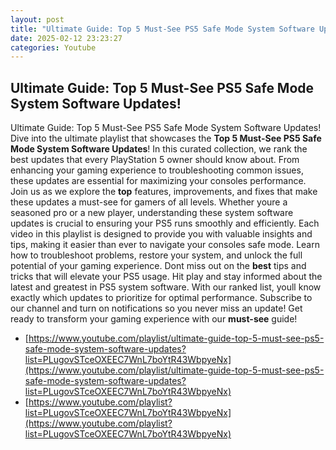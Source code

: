 ```yaml
---
layout: post
title: "Ultimate Guide: Top 5 Must-See PS5 Safe Mode System Software Updates!"
date: 2025-02-12 23:23:27
categories: Youtube
---
```


## Ultimate Guide: Top 5 Must-See PS5 Safe Mode System Software Updates!

Ultimate Guide: Top 5 Must-See PS5 Safe Mode System Software Updates!
Dive into the ultimate playlist that showcases the **Top 5 Must-See PS5 Safe Mode System Software Updates**! In this curated collection, we rank the best updates that every PlayStation 5 owner should know about. From enhancing your gaming experience to troubleshooting common issues, these updates are essential for maximizing your consoles performance.
Join us as we explore the **top** features, improvements, and fixes that make these updates a must-see for gamers of all levels. Whether youre a seasoned pro or a new player, understanding these system software updates is crucial to ensuring your PS5 runs smoothly and efficiently.
Each video in this playlist is designed to provide you with valuable insights and tips, making it easier than ever to navigate your consoles safe mode. Learn how to troubleshoot problems, restore your system, and unlock the full potential of your gaming experience.
Dont miss out on the **best** tips and tricks that will elevate your PS5 usage. Hit play and stay informed about the latest and greatest in PS5 system software. With our ranked list, youll know exactly which updates to prioritize for optimal performance. 
Subscribe to our channel and turn on notifications so you never miss an update! Get ready to transform your gaming experience with our **must-see** guide!

- [https://www.youtube.com/playlist/ultimate-guide-top-5-must-see-ps5-safe-mode-system-software-updates?list=PLugovSTceOXEEC7WnL7boYtR43WbpyeNx](https://www.youtube.com/playlist/ultimate-guide-top-5-must-see-ps5-safe-mode-system-software-updates?list=PLugovSTceOXEEC7WnL7boYtR43WbpyeNx)
- [https://www.youtube.com/playlist?list=PLugovSTceOXEEC7WnL7boYtR43WbpyeNx](https://www.youtube.com/playlist?list=PLugovSTceOXEEC7WnL7boYtR43WbpyeNx)